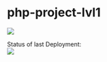 # php-project-lvl1

<a href="https://codeclimate.com/github/codeclimate/codeclimate/maintainability"><img src="https://api.codeclimate.com/v1/badges/a99a88d28ad37a79dbf6/maintainability" /></a><br>

Status of last Deployment:<br>
<img src="https://github.com/molych/php-project-lvl1/workflows/PHP-CI/badge.svg"><br>
